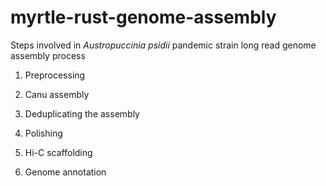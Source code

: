 # myrtle-rust-genome-assembly
Steps involved in <i>Austropuccinia psidii</i> pandemic strain long read genome assembly process

1. Preprocessing

2. Canu assembly

3. Deduplicating the assembly

4. Polishing

5. Hi-C scaffolding

6. Genome annotation
